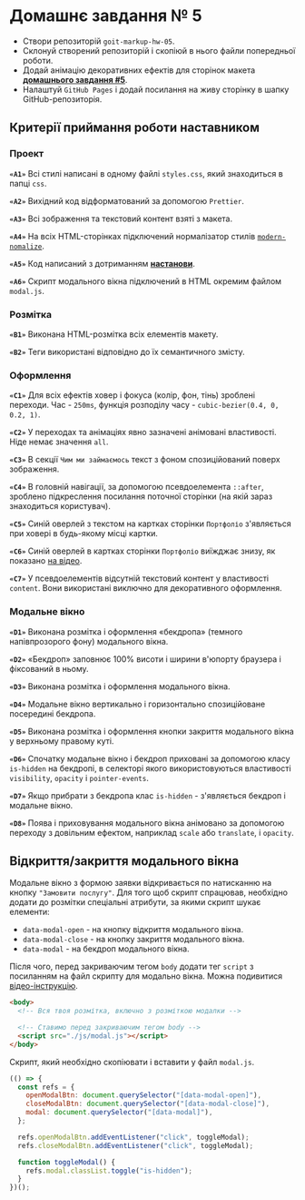 # Домашнє завдання № 5

- Створи репозиторій `goit-markup-hw-05`.
- Склонуй створений репозиторій і скопіюй в нього файли попередньої роботи.
- Додай анімацію декоративних ефектів для сторінок макета
  [**домашнього завдання #5**](<https://www.figma.com/file/oTYBECAN79dXy19hzWObO4/Web-Studio-(Version-2.1)?node-id=1%3A836>).
- Налаштуй `GitHub Pages` і додай посилання на живу сторінку в шапку
  GitHub-репозиторія.

## Критерії приймання роботи наставником

### Проект

**`«A1»`** Всі стилі написані в одному файлі `styles.css`, який знаходиться в
папці `css`.

**`«A2»`** Вихідний код відформатований за допомогою `Prettier`.

**`«A3»`** Всі зображення та текстовий контент взяті з макета.

**`«A4»`** На всіх HTML-сторінках підключений нормалізатор стилів
[`modern-nomalize`](https://github.com/sindresorhus/modern-normalize).

**`«A5»`** Код написаний з дотриманням [**настанови**](https://codeguide.co/).

**`«A6»`** Скрипт модального вікна підключений в HTML окремим файлом `modal.js`.

### Розмітка

**`«B1»`** Виконана HTML-розмітка всіх елементів макету.

**`«B2»`** Теги використані відповідно до їх семантичного змісту.

### Оформлення

**`«C1»`** Для всіх ефектів ховер і фокуса (колір, фон, тінь) зроблені переходи.
Час - `250ms`, функція розподілу часу - `cubic-bezier(0.4, 0, 0.2, 1)`.

**`«C2»`** У переходах та анімаціях явно зазначені анімовані властивості. Ніде
немає значення `all`.

**`«C3»`** В секції `Чим ми займаємось` текст з фоном спозиційований поверх
зображення.

**`«C4»`** В головній навігації, за допомогою псевдоелемента `::after`, зроблено
підкреслення посилання поточної сторінки (на якій зараз знаходиться користувач).

**`«C5»`** Синій оверлей з текстом на картках сторінки `Портфоліо` з'являється
при ховері в будь-якому місці картки.

**`«C6»`** Синій оверлей в картках сторінки `Портфоліо` виїжджає знизу, як
показано [на відео](./preview.gif).

**`«C7»`** У псевдоелементів відсутній текстовий контент у властивості
`content`. Вони використані виключно для декоративного оформлення.

### Модальне вікно

**`«D1»`** Виконана розмітка і оформлення «бекдропа» (темного напівпрозорого
фону) модального вікна.

**`«D2»`** «Бекдроп» заповнює 100% висоти і ширини в'юпорту браузера і
фіксований в ньому.

**`«D3»`** Виконана розмітка і оформлення модального вікна.

**`«D4»`** Модальне вікно вертикально і горизонтально спозиційоване посередині
бекдропа.

**`«D5»`** Виконана розмітка і оформлення кнопки закриття модального вікна у
верхньому правому куті.

**`«D6»`** Спочатку модальне вікно і бекдроп приховані за допомогою класу
`is-hidden` на бекдропі, в селекторі якого використовуються властивості
`visibility`, `opacity` і `pointer-events`.

**`«D7»`** Якщо прибрати з бекдропа клас `is-hidden` - з'являється бекдроп і
модальне вікно.

**`«D8»`** Поява і приховування модального вікна анімовано за допомогою переходу
з довільним ефектом, наприклад `scale` або `translate`, і `opacity`.

## Відкриття/закриття модального вікна

Модальне вікно з формою заявки відкривається по натисканню на кнопку
`"Замовити послугу"`. Для того щоб скрипт спрацював, необхідно додати до
розмітки спеціальні атрибути, за якими скрипт шукає елементи:

- `data-modal-open` - на кнопку відкриття модального вікна.
- `data-modal-close` - на кнопку закриття модального вікна.
- `data-modal` - на бекдроп модального вікна.

Після чого, перед закриваючим тегом `body` додати тег `script` з посиланням на
файл скрипту для модально вікна. Можна подивитися
[відео-інструкцію](https://drive.google.com/file/d/1yasixN2K-9DdsYtKCJWVay9WbyTZai0t/view?usp=sharing).

```html
<body>
  <!-- Вся твоя розмітка, включно з розміткою модалки -->

  <!-- Ставимо перед закриваючим тегом body -->
  <script src="./js/modal.js"></script>
</body>
```

Скрипт, який необхідно скопіювати і вставити у файл `modal.js`.

```js
(() => {
  const refs = {
    openModalBtn: document.querySelector("[data-modal-open]"),
    closeModalBtn: document.querySelector("[data-modal-close]"),
    modal: document.querySelector("[data-modal]"),
  };

  refs.openModalBtn.addEventListener("click", toggleModal);
  refs.closeModalBtn.addEventListener("click", toggleModal);

  function toggleModal() {
    refs.modal.classList.toggle("is-hidden");
  }
})();
```
